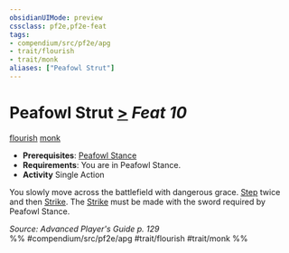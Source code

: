 ```yaml
---
obsidianUIMode: preview
cssclass: pf2e,pf2e-feat
tags:
- compendium/src/pf2e/apg
- trait/flourish
- trait/monk
aliases: ["Peafowl Strut"]
---
```

# Peafowl Strut  [>](/rules/core-rulebook/chapter-9-playing-the-game.md#Actions "Single Action") *Feat 10*  
[flourish](/rules/traits/flourish.md)  [monk](/rules/traits/monk.md)  

- **Prerequisites**: [Peafowl Stance](/compendium/feats/peafowl-stance-apg.md)
- **Requirements**: You are in Peafowl Stance.
- **Activity** Single Action

You slowly move across the battlefield with dangerous grace. [Step](/rules/actions/step.md) twice and then [Strike](/rules/actions/strike.md). The [Strike](/rules/actions/strike.md) must be made with the sword required by Peafowl Stance.

*Source: Advanced Player's Guide p. 129*  
%% #compendium/src/pf2e/apg #trait/flourish #trait/monk %%